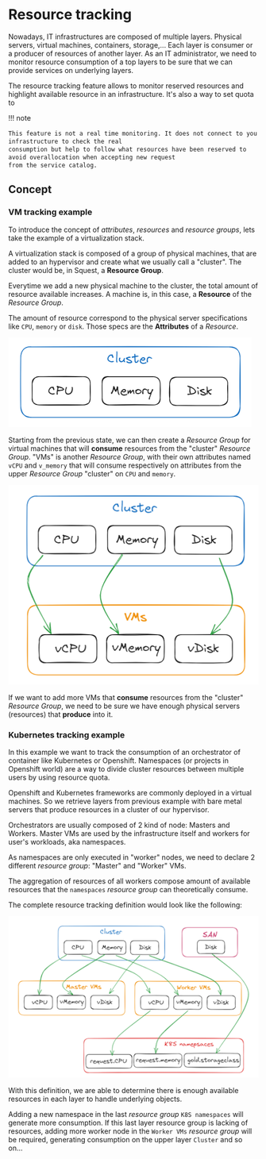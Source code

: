 # Resource tracking

Nowadays, IT infrastructures are composed of multiple layers. Physical servers, virtual machines, containers, storage,...
Each layer is consumer or a producer of resources of another layer.
As an IT administrator, we need to monitor resource consumption of a top layers to be sure that we can provide 
services on underlying layers. 

The resource tracking feature allows to monitor reserved resources and highlight available resource in an infrastructure.
It's also a way to set quota to 

!!! note

    This feature is not a real time monitoring. It does not connect to you infrastructure to check the real 
    consumption but help to follow what resources have been reserved to avoid overallocation when accepting new request 
    from the service catalog.

## Concept

### VM tracking example 

To introduce the concept of _attributes_, _resources_ and _resource groups_, lets take the example of a virtualization stack.

A virtualization stack is composed of a group of physical machines, that are added to an hypervisor and create what we usually call a "cluster". The cluster would be, in Squest, a **Resource Group**.

Everytime we add a new physical machine to the cluster, the total amount of resource available increases. A machine is, in this case, a **Resource** of the _Resource Group_.

The amount of resource correspond to the physical server specifications like `CPU`, `memory` or `disk`. Those specs are the **Attributes** of a _Resource_.

![cluster_rg](../../images/cluster_rg.png)


Starting from the previous state, we can then create a _Resource Group_ for virtual machines that will **consume** resources from the "cluster" _Resource Group_. 
"VMs" is another _Resource Group_, with their own attributes named `vCPU` and `v_memory` that will consume respectively on attributes from the upper _Resource Group_ "cluster" on `CPU` and `memory`.

![vm_rg](../../images/vm_rg.png)

If we want to add more VMs that **consume** resources from the "cluster" _Resource Group_, we need to be sure we have enough physical servers (resources) that **produce** into it.  

### Kubernetes tracking example

In this example we want to track the consumption of an orchestrator of container like Kubernetes or Openshift. 
Namespaces (or projects in Openshift world) are a way to divide cluster resources between multiple users by using 
resource quota.

Openshift and Kubernetes frameworks are commonly deployed in a virtual machines. 
So we retrieve layers from previous example with bare metal servers that produce resources in a cluster of our hypervisor.

Orchestrators are usually composed of 2 kind of node: Masters and Workers.
Master VMs are used by the infrastructure itself and workers for user's workloads, aka namespaces.

As namespaces are only executed in "worker" nodes, we need to declare 2 different _resource group_: "Master" and "Worker" VMs.

The aggregation of resources of all workers compose amount of available resources that the `namespaces` 
_resource group_ can theoretically consume.

The complete resource tracking definition would look like the following:

![openshift_example](../../images/k8s_example.png)

With this definition, we are able to determine there is enough available resources in each layer to handle underlying objects.

Adding a new namespace in the last _resource group_ `K8S namespaces` will generate more consumption.
If this last layer resource group is lacking of resources, adding more worker node in the `Worker VMs` _resource 
group_ will be required, generating consumption on the upper layer `Cluster` and so on...
